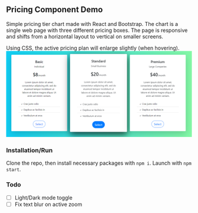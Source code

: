 ## Pricing Component Demo
Simple pricing tier chart made with React and Bootstrap.  The chart is a single web page with three different pricing boxes. The page is responsive and shifts from a horizontal layout to vertical on smaller screens.

Using CSS, the active pricing plan will enlarge slightly (when hovering).
![Alt text](/src/screenshot.jpg?raw=true "Screenshot")
### Installation/Run
Clone the repo, then install necessary packages with `npm i`.  Launch with `npm start`.
### Todo
- [ ] Light/Dark mode toggle
- [ ] Fix text blur on active zoom